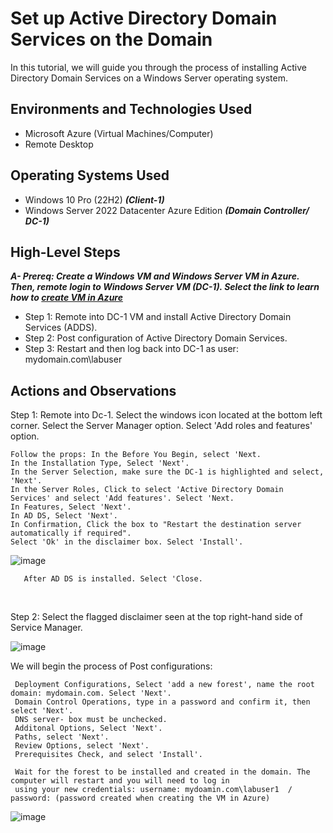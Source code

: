 
<h1> Set up Active Directory Domain Services on the Domain </h1>
In this tutorial, we will guide you through the process of installing Active Directory Domain Services on a Windows Server operating system.  <br />


<h2>Environments and Technologies Used</h2>

- Microsoft Azure (Virtual Machines/Computer)
- Remote Desktop

<h2>Operating Systems Used </h2>

- Windows 10 Pro (22H2) ***(Client-1)***
- Windows Server 2022 Datacenter Azure Edition ***(Domain Controller/ DC-1)***

<h2>High-Level Steps</h2>

 ***A- Prereq: Create a Windows VM and Windows Server VM in Azure. Then, remote login to Windows Server VM (DC-1). Select the link to learn how to [create VM in Azure](https://github.com/joann-camacho/create-windows-virtual-machine)*** 
  
- Step 1: Remote into DC-1 VM and install Active Directory Domain Services (ADDS).
- Step 2: Post configuration of Active Directory Domain Services.
- Step 3: Restart and then log back into DC-1 as user: mydomain.com\labuser

<h2>Actions and Observations</h2>

<p>
Step 1: Remote into Dc-1. Select the windows icon located at the bottom left corner. Select the Server Manager option. Select 'Add roles and features' option.
  
    Follow the props: In the Before You Begin, select 'Next. 
    In the Installation Type, Select 'Next'.
    In the Server Selection, make sure the DC-1 is highlighted and select, 'Next'.
    In the Server Roles, Click to select 'Active Directory Domain Services' and select 'Add features'. Select 'Next.
    In Features, Select 'Next'.
    In AD DS, Select 'Next'.
    In Confirmation, Click the box to "Restart the destination server automatically if required".
    Select 'Ok' in the disclaimer box. Select 'Install'.
        
</p>
<p>
  
![image](https://github.com/user-attachments/assets/c657a706-97ee-45cd-8c6c-1a74aa1614c3)
</p>

       After AD DS is installed. Select 'Close.
<br />

<p>
Step 2: Select the flagged disclaimer seen at the top right-hand side of Service Manager. 
  
<p>
  
![image](https://github.com/user-attachments/assets/37b54eed-838f-4810-bbce-55e0c8b607ae)
</p>
  
  
  We will begin the process of Post configurations:
  
     Deployment Configurations, Select 'add a new forest', name the root domain: mydomain.com. Select 'Next'.
     Domain Control Operations, type in a password and confirm it, then select 'Next'.
     DNS server- box must be unchecked.
     Additonal Options, Select 'Next'.
     Paths, select 'Next'.
     Review Options, select 'Next'.
     Prerequisites Check, and select 'Install'.
  
     Wait for the forest to be installed and created in the domain. The computer will restart and you will need to log in
     using your new credentials: username: mydoamin.com\labuser1  / password: (password created when creating the VM in Azure)     

<p>
  
 ![image](https://github.com/user-attachments/assets/a38da77a-c405-4411-bd20-55aabd144351)
 
</p>


<br />
